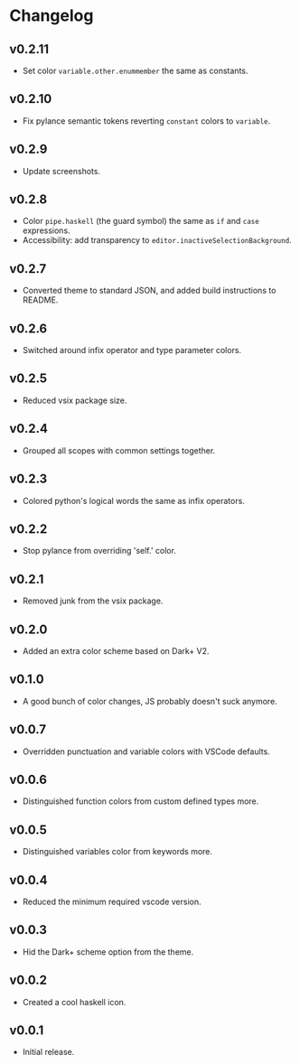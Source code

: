 # Changelog

## v0.2.11

- Set color `variable.other.enummember` the same as constants.

## v0.2.10

- Fix pylance semantic tokens reverting `constant` colors to `variable`.

## v0.2.9

- Update screenshots.

## v0.2.8

- Color `pipe.haskell` (the guard symbol) the same as `if` and `case` expressions.
- Accessibility: add transparency to `editor.inactiveSelectionBackground`.

## v0.2.7

- Converted theme to standard JSON, and added build instructions to README.

## v0.2.6

- Switched around infix operator and type parameter colors.

## v0.2.5

- Reduced vsix package size.

## v0.2.4

- Grouped all scopes with common settings together.

## v0.2.3

- Colored python's logical words the same as infix operators.

## v0.2.2

- Stop pylance from overriding 'self.' color.

## v0.2.1

- Removed junk from the vsix package.

## v0.2.0

- Added an extra color scheme based on Dark+ V2.

## v0.1.0

- A good bunch of color changes, JS probably doesn't suck anymore.

## v0.0.7

- Overridden punctuation and variable colors with VSCode defaults.
  
## v0.0.6

- Distinguished function colors from custom defined types more.

## v0.0.5

- Distinguished variables color from keywords more.

## v0.0.4

- Reduced the minimum required vscode version.

## v0.0.3

- Hid the Dark+ scheme option from the theme.

## v0.0.2

- Created a cool haskell icon.

## v0.0.1

- Initial release.
